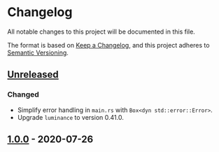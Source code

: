 # Changelog

All notable changes to this project will be documented in this file.

The format is based on [Keep a Changelog](https://keepachangelog.com/en/1.0.0/),
and this project adheres to [Semantic Versioning](https://semver.org/spec/v2.0.0.html).

## [Unreleased]

### Changed

- Simplify error handling in `main.rs` with `Box<dyn std::error::Error>`.
- Upgrade `luminance` to version 0.41.0.

## [1.0.0] - 2020-07-26

[Unreleased]: https://github.com/dkim/space-invaders/compare/1.0.0...HEAD
[1.0.0]: https://github.com/dkim/space-invaders/releases/tag/1.0.0
